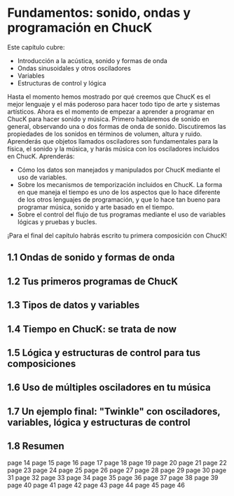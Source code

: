 # Fundamentos: sonido, ondas y programación en ChucK

Este capítulo cubre:
* Introducción a la acústica, sonido y formas de onda
* Ondas sinusoidales y otros osciladores
* Variables
* Estructuras de control y lógica

Hasta el momento hemos mostrado por qué creemos que ChucK es el mejor lenguaje y el más poderoso para hacer todo tipo de arte y sistemas artísticos. Ahora es el momento de empezar a aprender a programar en ChucK para hacer sonido y música. Primero hablaremos de sonido en general, observando una o dos formas de onda de sonido. Discutiremos las propiedades de los sonidos en términos de volumen, altura y ruido. Aprenderás que objetos llamados osciladores son fundamentales para la física, el sonido y la música, y harás música con los osciladores incluidos en ChucK. Aprenderás:

* Cómo los datos son manejados y manipulados por ChucK mediante el uso de variables.
* Sobre los mecanismos de temporización incluidos en ChucK. La forma en que maneja el tiempo es uno de los aspectos que lo hace diferente de los otros lenguajes de programación, y que lo hace tan bueno para programar música, sonido y arte basado en el tiempo.
* Sobre el control del flujo de tus programas mediante el uso de variables lógicas y pruebas y bucles.

¡Para el final del capítulo habrás escrito tu primera composición con ChucK!

## 1.1 Ondas de sonido y formas de onda



## 1.2 Tus primeros programas de ChucK

## 1.3 Tipos de datos y variables

## 1.4 Tiempo en ChucK: se trata de now

## 1.5 Lógica y estructuras de control para tus composiciones

## 1.6 Uso de múltiples osciladores en tu música

## 1.7 Un ejemplo final: "Twinkle" con osciladores, variables, lógica y estructuras de control

## 1.8 Resumen

page 14
page 15
page 16
page 17
page 18
page 19
page 20
page 21
page 22
page 23
page 24
page 25
page 26
page 27
page 28
page 29
page 30
page 31
page 32
page 33
page 34
page 35
page 36
page 37
page 38
page 39
page 40
page 41
page 42
page 43
page 44
page 45
page 46
